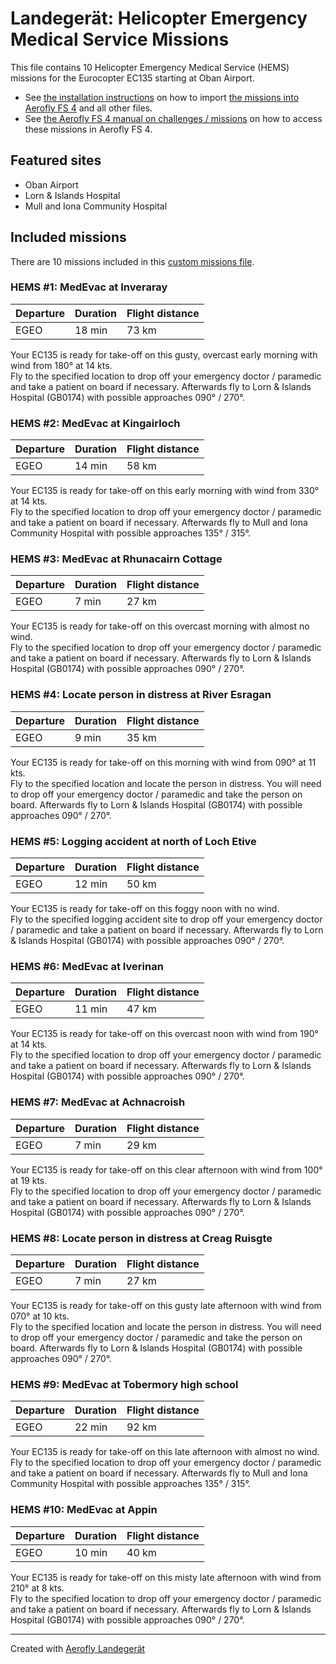 # Landegerät: Helicopter Emergency Medical Service Missions

This file contains 10 Helicopter Emergency Medical Service (HEMS) missions for the Eurocopter EC135 starting at Oban Airport.

- See [the installation instructions](https://fboes.github.io/aerofly-missions/docs/generic-installation.html) on how to import [the missions into Aerofly FS 4](missions/custom_missions_user.tmc) and all other files.
- See [the Aerofly FS 4 manual on challenges / missions](https://www.aerofly.com/tutorials/missions/) on how to access these missions in Aerofly FS 4.

## Featured sites

- Oban Airport
- Lorn & Islands Hospital
- Mull and Iona Community Hospital

## Included missions

There are 10 missions included in this [custom missions file](missions/custom_missions_user.tmc).

### HEMS #1: MedEvac at Inveraray

| Departure | Duration | Flight distance |
| --------- | -------- | --------------- |
| EGEO      | 18 min   | 73 km           |

Your EC135 is ready for take-off on this gusty, overcast early morning with wind from 180° at 14 kts.  
Fly to the specified location to drop off your emergency doctor / paramedic and take a patient on board if necessary. Afterwards fly to Lorn & Islands Hospital (GB0174) with possible approaches 090° / 270°.

### HEMS #2: MedEvac at Kingairloch

| Departure | Duration | Flight distance |
| --------- | -------- | --------------- |
| EGEO      | 14 min   | 58 km           |

Your EC135 is ready for take-off on this early morning with wind from 330° at 14 kts.  
Fly to the specified location to drop off your emergency doctor / paramedic and take a patient on board if necessary. Afterwards fly to Mull and Iona Community Hospital with possible approaches 135° / 315°.

### HEMS #3: MedEvac at Rhunacairn Cottage

| Departure | Duration | Flight distance |
| --------- | -------- | --------------- |
| EGEO      | 7 min    | 27 km           |

Your EC135 is ready for take-off on this overcast morning with almost no wind.  
Fly to the specified location to drop off your emergency doctor / paramedic and take a patient on board if necessary. Afterwards fly to Lorn & Islands Hospital (GB0174) with possible approaches 090° / 270°.

### HEMS #4: Locate person in distress at River Esragan

| Departure | Duration | Flight distance |
| --------- | -------- | --------------- |
| EGEO      | 9 min    | 35 km           |

Your EC135 is ready for take-off on this morning with wind from 090° at 11 kts.  
Fly to the specified location and locate the person in distress. You will need to drop off your emergency doctor / paramedic and take the person on board. Afterwards fly to Lorn & Islands Hospital (GB0174) with possible approaches 090° / 270°.

### HEMS #5: Logging accident at north of Loch Etive

| Departure | Duration | Flight distance |
| --------- | -------- | --------------- |
| EGEO      | 12 min   | 50 km           |

Your EC135 is ready for take-off on this foggy noon with no wind.  
Fly to the specified logging accident site to drop off your emergency doctor / paramedic and take a patient on board if necessary. Afterwards fly to Lorn & Islands Hospital (GB0174) with possible approaches 090° / 270°.

### HEMS #6: MedEvac at Iverinan

| Departure | Duration | Flight distance |
| --------- | -------- | --------------- |
| EGEO      | 11 min   | 47 km           |

Your EC135 is ready for take-off on this overcast noon with wind from 190° at 14 kts.  
Fly to the specified location to drop off your emergency doctor / paramedic and take a patient on board if necessary. Afterwards fly to Lorn & Islands Hospital (GB0174) with possible approaches 090° / 270°.

### HEMS #7: MedEvac at Achnacroish

| Departure | Duration | Flight distance |
| --------- | -------- | --------------- |
| EGEO      | 7 min    | 29 km           |

Your EC135 is ready for take-off on this clear afternoon with wind from 100° at 19 kts.  
Fly to the specified location to drop off your emergency doctor / paramedic and take a patient on board if necessary. Afterwards fly to Lorn & Islands Hospital (GB0174) with possible approaches 090° / 270°.

### HEMS #8: Locate person in distress at Creag Ruisgte

| Departure | Duration | Flight distance |
| --------- | -------- | --------------- |
| EGEO      | 7 min    | 27 km           |

Your EC135 is ready for take-off on this gusty late afternoon with wind from 070° at 10 kts.  
Fly to the specified location and locate the person in distress. You will need to drop off your emergency doctor / paramedic and take the person on board. Afterwards fly to Lorn & Islands Hospital (GB0174) with possible approaches 090° / 270°.

### HEMS #9: MedEvac at Tobermory high school

| Departure | Duration | Flight distance |
| --------- | -------- | --------------- |
| EGEO      | 22 min   | 92 km           |

Your EC135 is ready for take-off on this late afternoon with almost no wind.  
Fly to the specified location to drop off your emergency doctor / paramedic and take a patient on board if necessary. Afterwards fly to Mull and Iona Community Hospital with possible approaches 135° / 315°.

### HEMS #10: MedEvac at Appin

| Departure | Duration | Flight distance |
| --------- | -------- | --------------- |
| EGEO      | 10 min   | 40 km           |

Your EC135 is ready for take-off on this misty late afternoon with wind from 210° at 8 kts.  
Fly to the specified location to drop off your emergency doctor / paramedic and take a patient on board if necessary. Afterwards fly to Lorn & Islands Hospital (GB0174) with possible approaches 090° / 270°.

---

Created with [Aerofly Landegerät](https://github.com/fboes/aerofly-patterns)
